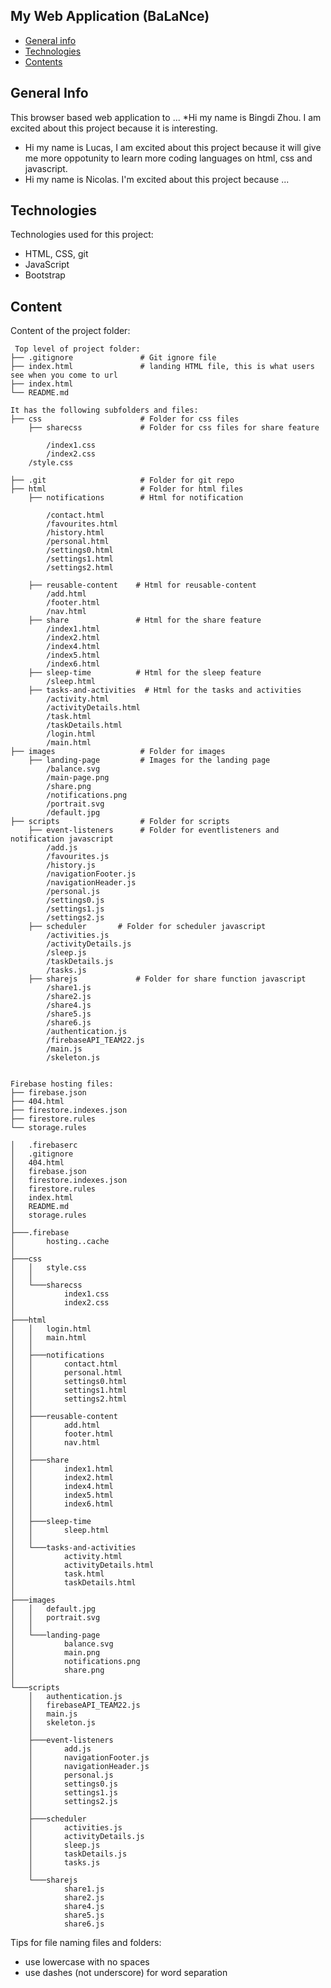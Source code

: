 ## My Web Application (BaLaNce)

* [General info](#general-info)
* [Technologies](#technologies)
* [Contents](#content)

## General Info
This browser based web application to ...
*Hi my name is Bingdi Zhou. I am excited about this project because it is interesting.
* Hi my name is Lucas, I am excited about this project because it will give me more oppotunity to learn more coding languages on html, css and javascript.
* Hi my name is Nicolas. I'm excited about this project because ...
	
## Technologies
Technologies used for this project:
* HTML, CSS, git
* JavaScript
* Bootstrap 
	
## Content
Content of the project folder:

```
 Top level of project folder: 
├── .gitignore               # Git ignore file
├── index.html               # landing HTML file, this is what users see when you come to url
├── index.html   
└── README.md

It has the following subfolders and files:
├── css                      # Folder for css files
    ├── sharecss             # Folder for css files for share feature
        
        /index1.css
	    /index2.css
    /style.css

├── .git                     # Folder for git repo
├── html                     # Folder for html files
    ├── notifications        # Html for notification
    	
        /contact.html
	    /favourites.html
	    /history.html
	    /personal.html
	    /settings0.html
	    /settings1.html
	    /settings2.html
    
    ├── reusable-content    # Html for reusable-content
    	/add.html
	    /footer.html
	    /nav.html
    ├── share               # Html for the share feature
    	/index1.html
	    /index2.html
	    /index4.html
	    /index5.html
	    /index6.html
    ├── sleep-time          # Html for the sleep feature
    	/sleep.html
    ├── tasks-and-activities  # Html for the tasks and activities
    	/activity.html
	    /activityDetails.html
	    /task.html
	    /taskDetails.html
        /login.html
        /main.html
├── images                   # Folder for images
    ├── landing-page         # Images for the landing page
    	/balance.svg
	    /main-page.png
	    /share.png
	    /notifications.png
        /portrait.svg	
        /default.jpg              
├── scripts                  # Folder for scripts
    ├── event-listeners      # Folder for eventlisteners and notification javascript
    	/add.js
	    /favourites.js
	    /history.js
	    /navigationFooter.js
	    /navigationHeader.js
	    /personal.js
	    /settings0.js
	    /settings1.js
	    /settings2.js
    ├── scheduler  	    # Folder for scheduler javascript
    	/activities.js
	    /activityDetails.js
	    /sleep.js
	    /taskDetails.js
	    /tasks.js
    ├── sharejs             # Folder for share function javascript
    	/share1.js
	    /share2.js
	    /share4.js
	    /share5.js
	    /share6.js
        /authentication.js
        /firebaseAPI_TEAM22.js
        /main.js
        /skeleton.js


Firebase hosting files: 
├── firebase.json
├── 404.html
├── firestore.indexes.json
├── firestore.rules
└── storage.rules

```





```
│   .firebaserc
│   .gitignore
│   404.html
│   firebase.json
│   firestore.indexes.json
│   firestore.rules
│   index.html
│   README.md
│   storage.rules
│
├───.firebase
│       hosting..cache
│
├───css
│   │   style.css
│   │
│   └───sharecss
│           index1.css
│           index2.css
│
├───html
│   │   login.html
│   │   main.html
│   │
│   ├───notifications
│   │       contact.html
│   │       personal.html
│   │       settings0.html
│   │       settings1.html
│   │       settings2.html
│   │
│   ├───reusable-content
│   │       add.html
│   │       footer.html
│   │       nav.html
│   │
│   ├───share
│   │       index1.html
│   │       index2.html
│   │       index4.html
│   │       index5.html
│   │       index6.html
│   │
│   ├───sleep-time
│   │       sleep.html
│   │
│   └───tasks-and-activities
│           activity.html
│           activityDetails.html
│           task.html
│           taskDetails.html
│
├───images
│   │   default.jpg
│   │   portrait.svg
│   │
│   └───landing-page
│           balance.svg
│           main.png
│           notifications.png
│           share.png
│
└───scripts
    │   authentication.js
    │   firebaseAPI_TEAM22.js
    │   main.js
    │   skeleton.js
    │
    ├───event-listeners
    │       add.js
    │       navigationFooter.js
    │       navigationHeader.js
    │       personal.js
    │       settings0.js
    │       settings1.js
    │       settings2.js
    │
    ├───scheduler
    │       activities.js
    │       activityDetails.js
    │       sleep.js
    │       taskDetails.js
    │       tasks.js
    │
    └───sharejs
            share1.js
            share2.js
            share4.js
            share5.js
            share6.js

```
Tips for file naming files and folders:
* use lowercase with no spaces
* use dashes (not underscore) for word separation


